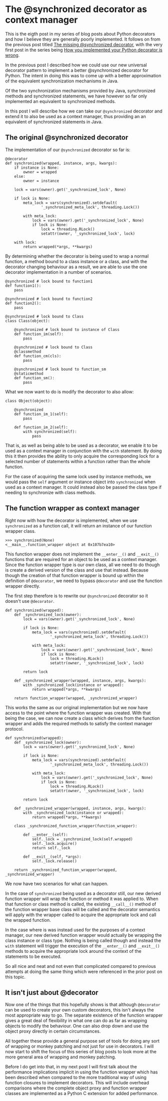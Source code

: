 The @synchronized decorator as context manager
==============================================

This is the eigth post in my series of blog posts about Python decorators
and how I believe they are generally poorly implemented. It follows on from
the previous post titled [The missing @synchronized
decorator](07-the-missing-synchronized-decorator.md), with the very first
post in the series being [How you implemented your Python decorator is
wrong](01-how-you-implemented-your-python-decorator-is-wrong.md).

In the previous post I described how we could use our new universal
decorator pattern to implement a better @synchronized decorator for Python.
The intent in doing this was to come up with a better approximation of the
equivalent synchronization mechanisms in Java.

Of the two synchronization mechanisms provided by Java, synchronized
methods and synchronized statements, we have however so far only
implemented an equivalent to synchronized methods.

In this post I will describe how we can take our ``@synchronized`` decorator
and extend it to also be used as a context manager, thus providing an an
equivalent of synchronized statements in Java.

The original @synchronized decorator
------------------------------------

The implementation of our ``@synchronized`` decorator so far is:

```
@decorator
def synchronized(wrapped, instance, args, kwargs):
    if instance is None:
        owner = wrapped
    else:
        owner = instance  

    lock = vars(owner).get('_synchronized_lock', None)  

    if lock is None:
        meta_lock = vars(synchronized).setdefault(
                '_synchronized_meta_lock', threading.Lock())  

        with meta_lock:
            lock = vars(owner).get('_synchronized_lock', None)
            if lock is None:
                lock = threading.RLock()
                setattr(owner, '_synchronized_lock', lock)  

    with lock:
        return wrapped(*args, **kwargs)
```

By determining whether the decorator is being used to wrap a normal
function, a method bound to a class instance or a class, and with the
decorator changing behaviour as a result, we are able to use the one
decorator implementation in a number of scenarios.

```
@synchronized # lock bound to function1
def function1():
    pass 

@synchronized # lock bound to function2
def function2():
    pass 

@synchronized # lock bound to Class
class Class(object):  

    @synchronized # lock bound to instance of Class
    def function_im(self):
        pass 

    @synchronized # lock bound to Class
    @classmethod
    def function_cm(cls):
        pass

    @synchronized # lock bound to function_sm
    @staticmethod
    def function_sm():
        pass
```

What we now want to do is modify the decorator to also allow:

```
class Object(object):  

    @synchronized
    def function_im_1(self):
        pass  

    def function_im_2(self):
        with synchronized(self):
            pass
```

That is, as well as being able to be used as a decorator, we enable it to
be used as a context manager in conjunction with the ``with`` statement. By
doing this it then provides the ability to only acquire the corresponding
lock for a selected number of statements within a function rather than the
whole function.

For the case of acquiring the same lock used by instance methods, we would
pass the ``self`` argument or instance object into ``synchronized`` when
used as a context manager. It could instead also be passed the class type
if needing to synchronize with class methods.

The function wrapper as context manager
---------------------------------------

Right now with how the decorator is implemented, when we use
``synchronized`` as a function call, it will return an instance of our
function wrapper class.

```
>>> synchronized(None)
<__main__.function_wrapper object at 0x107b7ea10>
```

This function wrapper does not implement the ``__enter__()`` and
``__exit__()`` functions that are required for an object to be used as a
context manager. Since the function wrapper type is our own class, all we
need to do though is create a derived version of the class and use that
instead. Because though the creation of that function wrapper is bound up
within the definition of ``@decorator``, we need to bypass ``@decorator``
and use the function wrapper directly.

The first step therefore is to rewrite our ``@synchronized`` decorator so
it doesn't use ``@decorator``.

```
def synchronized(wrapped): 
    def _synchronized_lock(owner):
        lock = vars(owner).get('_synchronized_lock', None) 

        if lock is None:
            meta_lock = vars(synchronized).setdefault(
                    '_synchronized_meta_lock', threading.Lock()) 

            with meta_lock:
                lock = vars(owner).get('_synchronized_lock', None)
                if lock is None:
                    lock = threading.RLock()
                    setattr(owner, '_synchronized_lock', lock) 

        return lock 

    def _synchronized_wrapper(wrapped, instance, args, kwargs):
        with _synchronized_lock(instance or wrapped):
            return wrapped(*args, **kwargs) 

    return function_wrapper(wrapped, _synchronized_wrapper)
```

This works the same as our original implementation but we now have access
to the point where the function wrapper was created. With that being the
case, we can now create a class which derives from the function wrapper and
adds the required methods to satisfy the context manager protocol.

```
def synchronized(wrapped): 
    def _synchronized_lock(owner):
        lock = vars(owner).get('_synchronized_lock', None) 

        if lock is None:
            meta_lock = vars(synchronized).setdefault(
                    '_synchronized_meta_lock', threading.Lock()) 

            with meta_lock:
                lock = vars(owner).get('_synchronized_lock', None)
                if lock is None:
                    lock = threading.RLock()
                    setattr(owner, '_synchronized_lock', lock) 

        return lock 

    def _synchronized_wrapper(wrapped, instance, args, kwargs):
        with _synchronized_lock(instance or wrapped):
            return wrapped(*args, **kwargs) 

    class _synchronized_function_wrapper(function_wrapper): 

        def __enter__(self):
            self._lock = _synchronized_lock(self.wrapped)
            self._lock.acquire()
            return self._lock 

        def __exit__(self, *args):
            self._lock.release() 

    return _synchronized_function_wrapper(wrapped, _synchronized_wrapper)
```

We now have two scenarios for what can happen.

In the case of ``synchronized`` being used as a decorator still, our new
derived function wrapper will wrap the function or method it was applied
to. When that function or class method is called, the existing
``__call__()`` method of the function wrapper base class will be called and
the decorator semantics will apply with the wrapper called to acquire the
appropriate lock and call the wrapped function.

In the case where is was instead used for the purposes of a context
manager, our new derived function wrapper would actually be wrapping the
class instance or class type. Nothing is being called though and instead
the ``with`` statement will trigger the execution of the ``__enter__()``
and ``__exit__()`` methods to acquire the appropriate lock around the
context of the statements to be executed.

So all nice and neat and not even that complicated compared to previous
attempts at doing the same thing which were referenced in the prior post on
this topic.

It isn't just about @decorator
------------------------------

Now one of the things that this hopefully shows is that although
``@decorator`` can be used to create your own custom decorators, this isn't
always the most appropriate way to go. The separate existence of the
function wrapper gives a great deal of flexibility in what one can do as
far as wrapping objects to modify the behaviour. One can also drop down and
use the object proxy directly in certain circumstances.

All together these provide a general purpose set of tools for doing any
sort of wrapping or monkey patching and not just for use in decorators. I
will now start to shift the focus of this series of blog posts to look more
at the more general area of wrapping and monkey patching.

Before I do get into that, in my next post I will first talk about the
performance implications implicit in using the function wrapper which has
been described when compared to the more traditional way of using function
closures to implement decorators. This will include overhead comparisons
where the complete object proxy and function wrapper classes are
implemented as a Python C extension for added performance.

